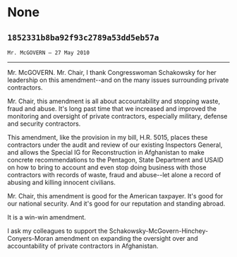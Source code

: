 # None
## `1852331b8ba92f93c2789a53dd5eb57a`
`Mr. McGOVERN — 27 May 2010`

---


Mr. McGOVERN. Mr. Chair, I thank Congresswoman Schakowsky for her 
leadership on this amendment--and on the many issues surrounding 
private contractors.

Mr. Chair, this amendment is all about accountability and stopping 
waste, fraud and abuse. It's long past time that we increased and 
improved the monitoring and oversight of private contractors, 
especially military, defense and security contractors.

This amendment, like the provision in my bill, H.R. 5015, places 
these contractors under the audit and review of our existing Inspectors 
General, and allows the Special IG for Reconstruction in Afghanistan to 
make concrete recommendations to the Pentagon, State Department and 
USAID on how to bring to account and even stop doing business with 
those contractors with records of waste, fraud and abuse--let alone a 
record of abusing and killing innocent civilians.

Mr. Chair, this amendment is good for the American taxpayer. It's 
good for our national security. And it's good for our reputation and 
standing abroad.

It is a win-win amendment.

I ask my colleagues to support the Schakowsky-McGovern-Hinchey-
Conyers-Moran amendment on expanding the oversight over and 
accountability of private contractors in Afghanistan.